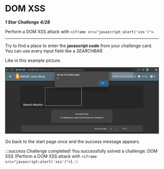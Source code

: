 # DOM XSS

***1 Star Challenge 4/28***

Perform a DOM XSS attack with `<iframe src="javascript:alert('xss')">`.

---

Try to find a place to enter the **javascript code** from your challenge card.
You can use every input field like a *SEARCHBAR*.

Like in this example picture.

![dom_xss.png](../img/dom_xss.png)

Go back to the start page once and the success message appears.

:::success Challenge completed!
You successfully solved a challenge: DOM XSS (Perform a DOM XSS attack with `<iframe src="javascript:alert('xss')">`).
:::
